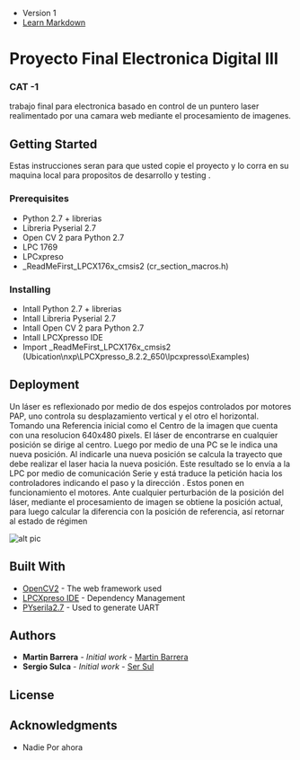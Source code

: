 
* Version 1
* [Learn Markdown](https://bitbucket.org/tutorials/markdowndemo)

# Proyecto Final Electronica Digital III

###  CAT -1 ###


trabajo final para electronica basado en control de un puntero laser realimentado 
por una camara web mediante el procesamiento de imagenes.

## Getting Started

Estas instrucciones seran para que usted copie el proyecto y lo corra en su maquina local
para propositos de desarrollo y testing . 

### Prerequisites

* Python 2.7 + librerias 
* Libreria Pyserial 2.7 
* Open CV 2 para Python 2.7
* LPC 1769
* LPCxpreso
* _ReadMeFirst_LPCX176x_cmsis2 (cr_section_macros.h)

### Installing

* Intall Python 2.7 + librerias 
* Intall Libreria Pyserial 2.7 
* Intall Open CV 2 para Python 2.7
* Intall LPCXpresso IDE
* Import _ReadMeFirst_LPCX176x_cmsis2 (Ubication\nxp\LPCXpresso_8.2.2_650\lpcxpresso\Examples)


## Deployment

Un láser es reflexionado por medio de dos espejos controlados por motores PAP, uno controla su desplazamiento vertical y el otro el horizontal.
Tomando una Referencia inicial como el Centro de la imagen que cuenta con una resolucion 640x480 pixels. 
El láser de encontrarse en cualquier posición se dirige al centro. Luego por medio de una PC se le indica una nueva posición.
Al indicarle una nueva posición se calcula la trayecto que debe realizar el laser hacia la nueva posición. Este resultado se lo envía a la LPC por medio de comunicación Serie y está traduce la petición hacia los controladores indicando el paso y la dirección . Estos ponen en funcionamiento el motores.
Ante cualquier perturbación de la posición del láser, mediante el procesamiento de imagen se obtiene la posición actual, para luego calcular la diferencia con la posición de referencia, así retornar al estado de régimen

![alt pic](https://bitbucket.org/ser0090/cat_1-diii/src/504faeb983eb37c45bbfbded97260cc8edcc8d63/Imagenes/P_20171116_212049.jpg)
## Built With

* [OpenCV2](http://opencv-python-tutroals.readthedocs.io/en/latest/py_tutorials/py_setup/py_setup_in_windows/py_setup_in_windows.html) - The web framework used
* [LPCXpreso IDE](https://www.nxp.com/support/developer-resources/software-development-tools/lpc-developer-resources-/lpc-microcontroller-utilities/lpcxpresso-ide-v8.2.2:LPCXPRESSO) - Dependency Management
* [PYserila2.7](https://pypi.python.org/pypi/pyserial/2.7) - Used to generate UART

## Authors

* **Martin Barrera** - *Initial work* - [Martin Barrera](https://bitbucket.org/iotincho/)
* **Sergio Sulca** - *Initial work* - [Ser Sul](https://bitbucket.org/ser0090/)

## License


## Acknowledgments

* Nadie Por ahora 